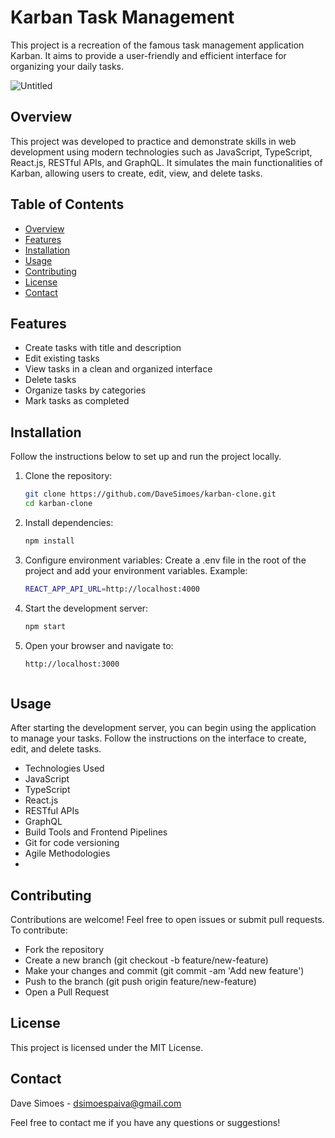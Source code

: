 # Karban Task Management

 This project is a recreation of the famous task management application Karban. It aims to provide a user-friendly and efficient interface for organizing your daily tasks.

![Untitled](https://github.com/DaveSimoes/kanban-task-management/assets/109705197/b6fc4819-a30c-4087-b4d8-8ac5c3ca1d17)


## Overview

This project was developed to practice and demonstrate skills in web development using modern technologies such as JavaScript, TypeScript, React.js, RESTful APIs, and GraphQL. It simulates the main functionalities of Karban, allowing users to create, edit, view, and delete tasks.

## Table of Contents

- [Overview](#overview)
- [Features](#features)
- [Installation](#installation)
- [Usage](#usage)
- [Contributing](#contributing)
- [License](#license)
- [Contact](#contact)

## Features

- Create tasks with title and description
- Edit existing tasks
- View tasks in a clean and organized interface
- Delete tasks
- Organize tasks by categories
- Mark tasks as completed


## Installation

Follow the instructions below to set up and run the project locally.

1. Clone the repository:
   ```bash
   git clone https://github.com/DaveSimoes/karban-clone.git
   cd karban-clone

   
2. Install dependencies:
   ```bash
   npm install

3. Configure environment variables:
Create a .env file in the root of the project and add your environment variables. Example:

    ```bash
   REACT_APP_API_URL=http://localhost:4000
   
 4. Start the development server:

     ```bash
    npm start

5.  Open your browser and navigate to:

     ```bash
    http://localhost:3000



## Usage
After starting the development server, you can begin using the application to manage your tasks. Follow the instructions on the interface to create, edit, and delete tasks.

- Technologies Used
- JavaScript
- TypeScript 
- React.js
- RESTful APIs
- GraphQL
- Build Tools and Frontend Pipelines
- Git for code versioning
- Agile Methodologies
- 
## Contributing
Contributions are welcome! Feel free to open issues or submit pull requests. To contribute:

- Fork the repository
- Create a new branch (git checkout -b feature/new-feature)
- Make your changes and commit (git commit -am 'Add new feature')
- Push to the branch (git push origin feature/new-feature)
- Open a Pull Request

## License
This project is licensed under the MIT License. 
## Contact
Dave Simoes - dsimoespaiva@gmail.com

Feel free to contact me if you have any questions or suggestions!
